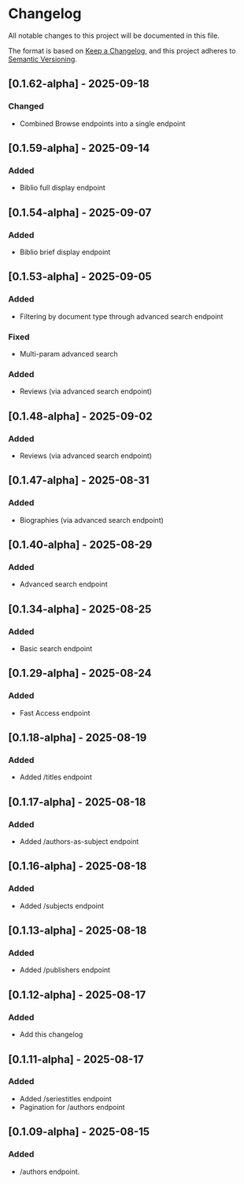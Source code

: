 # Changelog

All notable changes to this project will be documented in this file.

The format is based on [Keep a Changelog](https://keepachangelog.com/en/1.1.0/),
and this project adheres to [Semantic Versioning](https://semver.org/spec/v2.0.0.html).

## [0.1.62-alpha] - 2025-09-18

### Changed

- Combined Browse endpoints into a single endpoint

## [0.1.59-alpha] - 2025-09-14

### Added

- Biblio full display endpoint

## [0.1.54-alpha] - 2025-09-07

### Added

- Biblio brief display endpoint

## [0.1.53-alpha] - 2025-09-05

### Added

- Filtering by document type through advanced search endpoint

### Fixed

- Multi-param advanced search

### Added

- Reviews (via advanced search endpoint)

## [0.1.48-alpha] - 2025-09-02

### Added

- Reviews (via advanced search endpoint)

## [0.1.47-alpha] - 2025-08-31

### Added

- Biographies (via advanced search endpoint)

## [0.1.40-alpha] - 2025-08-29

### Added

- Advanced search endpoint

## [0.1.34-alpha] - 2025-08-25

### Added

- Basic search endpoint

## [0.1.29-alpha] - 2025-08-24

### Added

- Fast Access endpoint

## [0.1.18-alpha] - 2025-08-19

### Added

- Added /titles endpoint

## [0.1.17-alpha] - 2025-08-18

### Added

- Added /authors-as-subject endpoint

## [0.1.16-alpha] - 2025-08-18

### Added

- Added /subjects endpoint

## [0.1.13-alpha] - 2025-08-18

### Added

- Added /publishers endpoint

## [0.1.12-alpha] - 2025-08-17

### Added

- Add this changelog

## [0.1.11-alpha] - 2025-08-17

### Added

- Added /seriestitles endpoint
- Pagination for /authors endpoint

## [0.1.09-alpha] - 2025-08-15

### Added

- /authors endpoint.
